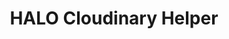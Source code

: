 ---
title: HALO Cloudinary Helper
keywords: ios, cloudinary
last_updated: December 27, 2016
tags: [core, helpers]
sidebar: ios_sidebar
permalink: ios_cloudinary_helper.html
folder: ios
---